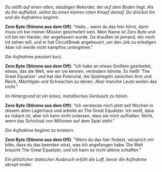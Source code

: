 _Du stößt auf einen alten, staubigen Rekorder, der auf dem Boden liegt. Als du ihn aufhebst, siehst du einen kleinen roten Knopf darauf. Du drückst ihn und die Aufnahme beginnt._

**Zero Byte (Stimme aus dem Off)**: "Hallo... wenn du das hier hörst, dann muss ich bei meiner Mission gescheitert sein. Mein Name ist Zero Byte und ich bin ein Hacker, der angeheuert wurde. Da draußen ist jemand, der mich tot sehen will, und er hat CircuitBreak angeheuert, um den Job zu erledigen. Aber ich werde nicht kampflos untergehen."

_Die Aufnahme pausiert kurz._

**Zero Byte (Stimme aus dem Off)**: "Ich habe an etwas Großem gearbeitet, etwas, das die Welt, wie wir sie kennen, verändern könnte. Es heißt 'The Great Equalizer' und hat das Potenzial, die Spielregeln zwischen Arm und Reich, Mächtigen und Schwachen zu ebnen. Aber manche Leute wollen das nicht."

_Im Hintergrund ist ein leises, metallisches Geräusch zu hören._

**Zero Byte (Stimme aus dem Off)**: "Ich verstecke mich jetzt seit Wochen in diesem alten Lagerhaus und arbeite an The Great Equalizer. Ich weiß, dass es riskant ist, aber ich kann nicht zulassen, dass sie mich aufhalten. Nicht, wenn das Schicksal von Millionen auf dem Spiel steht."

_Die Aufnahme beginnt zu knistern._

**Zero Byte (Stimme aus dem Off)**: "Wenn du das hier findest, versprich mir bitte, dass du das beenden wirst, was ich angefangen habe. Die Welt braucht The Great Equalizer, und ich kann es nicht alleine schaffen."

_Ein plötzlicher statischer Ausbruch erfüllt die Luft, bevor die Aufnahme abrupt endet._
